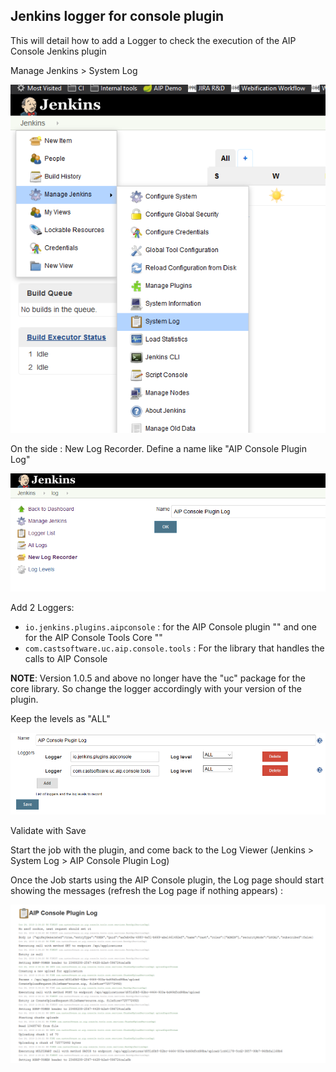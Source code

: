 ## Jenkins logger for console plugin

This will detail how to add a Logger to check the execution of the AIP Console Jenkins plugin

Manage Jenkins > System Log

![System log menu](images/system-log-location.png)

On the side : New Log Recorder. Define a name like "AIP Console Plugin Log"

![Create log category](images/create-log-category.png)

Add 2 Loggers:

* `io.jenkins.plugins.aipconsole` : for the AIP Console plugin "" and one for the AIP Console Tools Core ""
* `com.castsoftware.uc.aip.console.tools` : For the library that handles the calls to AIP Console

**NOTE**: Version 1.0.5 and above no longer have the "uc" package for the core library. So change the logger accordingly with your version of the plugin.

Keep the levels as "ALL"

![1571927516098](images/create-logger.png)

Validate with Save

Start the job with the plugin, and come back to the Log Viewer (Jenkins > System Log > AIP Console Plugin Log)

Once the Job starts using the AIP Console plugin, the Log page should start showing the messages (refresh the Log page if nothing appears) :

![Log content example](images/logs.png)